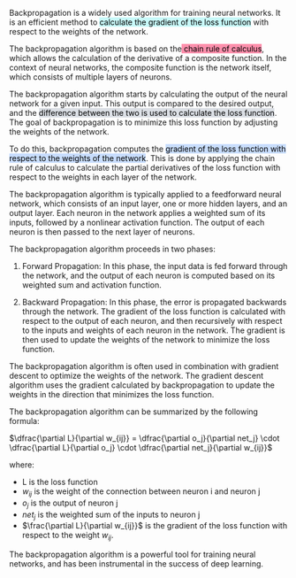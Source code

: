 
Backpropagation is a widely used algorithm for training neural networks. It is an efficient method to <mark style="background: #ABF7F7A6;">calculate the gradient of the loss function</mark> with respect to the weights of the network.

The backpropagation algorithm is based on the<mark style="background: #FF5582A6;"> chain rule of calculus</mark>, which allows the calculation of the derivative of a composite function. In the context of neural networks, the composite function is the network itself, which consists of multiple layers of neurons.

The backpropagation algorithm starts by calculating the output of the neural network for a given input. This output is compared to the desired output, and the <mark style="background: #CACFD9A6;">difference between the two is used to calculate the loss function</mark>. The goal of backpropagation is to minimize this loss function by adjusting the weights of the network.

To do this, backpropagation computes the <mark style="background: #ADCCFFA6;">gradient of the loss function with respect to the weights of the network</mark>. This is done by applying the chain rule of calculus to calculate the partial derivatives of the loss function with respect to the weights in each layer of the network.

The backpropagation algorithm is typically applied to a feedforward neural network, which consists of an input layer, one or more hidden layers, and an output layer. Each neuron in the network applies a weighted sum of its inputs, followed by a nonlinear activation function. The output of each neuron is then passed to the next layer of neurons.

The backpropagation algorithm proceeds in two phases:

1.  Forward Propagation: In this phase, the input data is fed forward through the network, and the output of each neuron is computed based on its weighted sum and activation function.
    
2.  Backward Propagation: In this phase, the error is propagated backwards through the network. The gradient of the loss function is calculated with respect to the output of each neuron, and then recursively with respect to the inputs and weights of each neuron in the network. The gradient is then used to update the weights of the network to minimize the loss function.


The backpropagation algorithm is often used in combination with gradient descent to optimize the weights of the network. The gradient descent algorithm uses the gradient calculated by backpropagation to update the weights in the direction that minimizes the loss function.

The backpropagation algorithm can be summarized by the following formula:

$\dfrac{\partial L}{\partial w_{ij}} = \dfrac{\partial o_j}{\partial net_j} \cdot \dfrac{\partial L}{\partial o_j} \cdot \dfrac{\partial net_j}{\partial w_{ij}}$


where:

-   L is the loss function
-   $w_{ij}$ is the weight of the connection between neuron i and neuron j
-   $o_j$ is the output of neuron j
-   $net_j$ is the weighted sum of the inputs to neuron j
-   $\frac{\partial L}{\partial w_{ij}}$ is the gradient of the loss function with respect to the weight $w_{ij}$.

The backpropagation algorithm is a powerful tool for training neural networks, and has been instrumental in the success of deep learning.